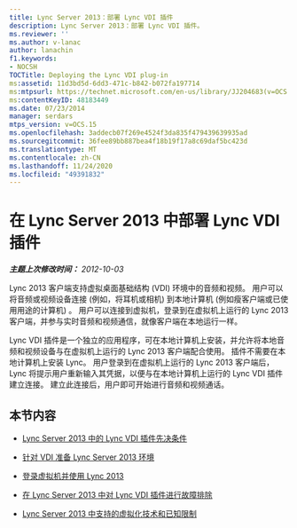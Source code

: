 ```yaml
---
title: Lync Server 2013：部署 Lync VDI 插件
description: Lync Server 2013：部署 Lync VDI 插件。
ms.reviewer: ''
ms.author: v-lanac
author: lanachin
f1.keywords:
- NOCSH
TOCTitle: Deploying the Lync VDI plug-in
ms:assetid: 11d3bd5d-6dd3-471c-b842-b072fa197714
ms:mtpsurl: https://technet.microsoft.com/en-us/library/JJ204683(v=OCS.15)
ms:contentKeyID: 48183449
ms.date: 07/23/2014
manager: serdars
mtps_version: v=OCS.15
ms.openlocfilehash: 3addecb07f269e4524f3da835f479439639935ad
ms.sourcegitcommit: 36fee89bb887bea4f18b19f17a8c69daf5bc423d
ms.translationtype: MT
ms.contentlocale: zh-CN
ms.lasthandoff: 11/24/2020
ms.locfileid: "49391832"
---
```

# <a name="deploying-the-lync-vdi-plug-in-in-lync-server-2013"></a>在 Lync Server 2013 中部署 Lync VDI 插件

<div data-xmlns="http://www.w3.org/1999/xhtml">

<div class="topic" data-xmlns="http://www.w3.org/1999/xhtml" data-msxsl="urn:schemas-microsoft-com:xslt" data-cs="https://msdn.microsoft.com/">

<div data-asp="https://msdn2.microsoft.com/asp">



</div>

<div id="mainSection">

<div id="mainBody">

<span> </span>

_**主题上次修改时间：** 2012-10-03_

Lync 2013 客户端支持虚拟桌面基础结构 (VDI) 环境中的音频和视频。 用户可以将音频或视频设备连接 (例如，将耳机或相机) 到本地计算机 (例如瘦客户端或已使用用途的计算机) 。 用户可以连接到虚拟机，登录到在虚拟机上运行的 Lync 2013 客户端，并参与实时音频和视频通信，就像客户端在本地运行一样。

Lync VDI 插件是一个独立的应用程序，可在本地计算机上安装，并允许将本地音频和视频设备与在虚拟机上运行的 Lync 2013 客户端配合使用。 插件不需要在本地计算机上安装 Lync。 用户登录到在虚拟机上运行的 Lync 2013 客户端后，Lync 将提示用户重新输入其凭据，以便与在本地计算机上运行的 Lync VDI 插件建立连接。 建立此连接后，用户即可开始进行音频和视频通话。

<div>

## <a name="in-this-section"></a>本节内容

  - [Lync Server 2013 中的 Lync VDI 插件先决条件](lync-server-2013-lync-vdi-plug-in-prerequisites.md)

  - [针对 VDI 准备 Lync Server 2013 环境](lync-server-2013-preparing-your-environment-for-vdi.md)

  - [登录虚拟机并使用 Lync 2013](lync-server-2013-signing-in-and-using-lync-2013-on-the-virtual-machine.md)

  - [在 Lync Server 2013 中对 Lync VDI 插件进行故障排除](lync-server-2013-troubleshooting-the-lync-vdi-plug-in.md)

  - [Lync Server 2013 中支持的虚拟化技术和已知限制](lync-server-2013-supported-virtualization-technologies-and-known-limitations.md)

</div>

</div>

<span> </span>

</div>

</div>

</div>

